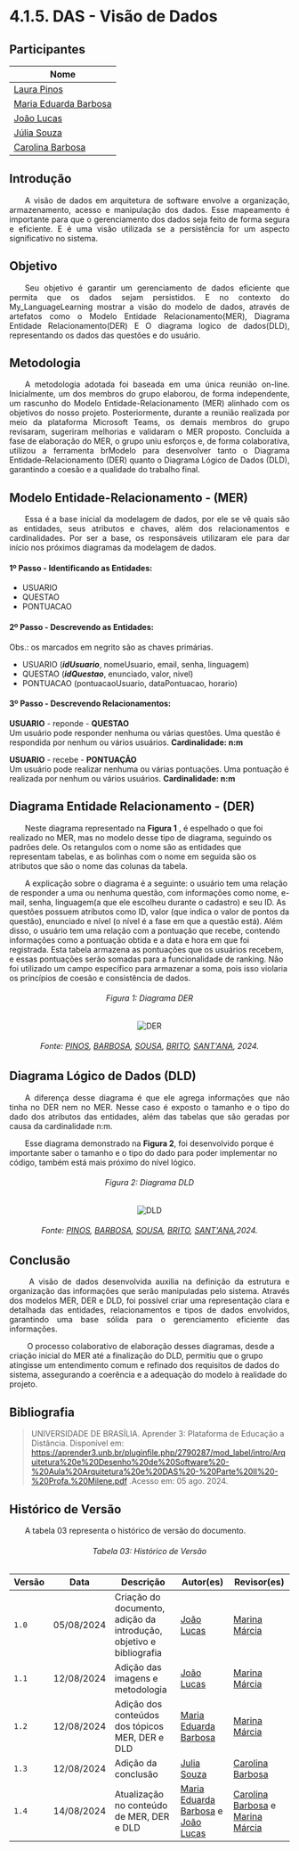 # **4.1.5. DAS - Visão de Dados**

## Participantes

| Nome                                                        |
| ----------------------------------------------------------- |
| [Laura Pinos](https://github.com/laurapinos)                |
| [Maria Eduarda Barbosa](https://github.com/Madu01)          |
| [João Lucas](https://github.com/Jlmsousa)                   |
| [Júlia Souza](https://github.com/JuliaSSouza)               |
| [Carolina Barbosa](https://github.com/CarolinaBarb)         |

## **Introdução**

<p align="justify">
&emsp;&emsp;A visão de dados em arquitetura de software envolve a organização, armazenamento, acesso e manipulação dos dados. Esse mapeamento é importante para que o gerenciamento dos dados seja feito de forma segura e eficiente. E é uma visão utilizada se a persistência for um aspecto significativo no sistema.
</p> 

## **Objetivo**

<p align="justify">
&emsp;&emsp;Seu objetivo é garantir um gerenciamento de dados eficiente que permita que os dados sejam persistidos. E no contexto do My_LanguageLearning mostrar a visão do modelo de dados, através de artefatos como o Modelo Entidade Relacionamento(MER), Diagrama Entidade Relacionamento(DER) E O diagrama logico de dados(DLD), representando os dados das questões e do usuário.
</p>

## **Metodologia**

<p align="justify">
&emsp;&emsp;A metodologia adotada foi baseada em uma única reunião on-line. Inicialmente, um dos membros do grupo elaborou, de forma independente, um rascunho do Modelo Entidade-Relacionamento (MER) alinhado com os objetivos do nosso projeto. Posteriormente, durante a reunião realizada por meio da plataforma Microsoft Teams, os demais membros do grupo revisaram, sugeriram melhorias e validaram o MER proposto. Concluída a fase de elaboração do MER, o grupo uniu esforços e, de forma colaborativa, utilizou a ferramenta brModelo para desenvolver tanto o Diagrama Entidade-Relacionamento (DER) quanto o Diagrama Lógico de Dados (DLD), garantindo a coesão e a qualidade do trabalho final.
</p>

## **Modelo Entidade-Relacionamento - (MER)**

<p align="justify">
&emsp;&emsp;Essa é a base inicial da modelagem de dados, por ele se vê quais são as entidades, seus atributos e chaves, além dos relacionamentos e cardinalidades. Por ser a base, os responsáveis utilizaram ele para dar início nos próximos diagramas da modelagem de dados.
</p>


<p align="justify">


  
#### 1º Passo - Identificando as Entidades:

- USUARIO
- QUESTAO 
- PONTUACAO



#### 2º Passo - Descrevendo as Entidades:

Obs.: os marcados em negrito são as chaves primárias. 

- USUARIO (_**idUsuario**_, nomeUsuario, email, senha, linguagem) 
- QUESTAO (_**idQuestao**_, enunciado, valor, nivel) 
- PONTUACAO (pontuacaoUsuario, dataPontuacao, horario)



#### 3º Passo - Descrevendo Relacionamentos:

<b>USUARIO</b> - reponde - <b>QUESTAO</b> 
<br>
Um usuário pode responder nenhuma ou várias questões. Uma questão é respondida por nenhum ou vários usuários. <b>Cardinalidade: n:m</b>

<b>USUARIO</b> - recebe - <b>PONTUAÇÃO</b> 
<br>
Um usuário pode realizar nenhuma ou várias pontuações. Uma pontuação é realizada por nenhum ou vários usuários. <b>Cardinalidade: n:m</b>
</p>






## **Diagrama Entidade Relacionamento - (DER)**


  
&emsp;&emsp;Neste diagrama representado na **Figura 1** , é espelhado o que foi realizado no MER, mas no modelo desse tipo de diagrama, seguindo os padrões dele. Os retangulos com o nome são as entidades que representam tabelas, e as bolinhas com o nome em seguida são os atributos que são o nome das colunas da tabela.

&emsp;&emsp;A explicação sobre o diagrama é a seguinte: o usuário tem uma relação de responder a uma ou nenhuma questão, com informações como nome, e-mail, senha, linguagem(a que ele escolheu durante o cadastro) e seu ID. As questões possuem atributos como ID, valor (que indica o valor de pontos da questão), enunciado e nível (o nível é a fase em que a questão está). Além disso, o usuário tem uma relação com a pontuação que recebe, contendo informações como a pontuação obtida e a data e hora em que foi registrada. Esta tabela armazena as pontuações que os usuários recebem, e essas pontuações serão somadas para a funcionalidade de ranking. Não foi utilizado um campo específico para armazenar a soma, pois isso violaria os princípios de coesão e consistência de dados.

<h6 align="center">Figura 1: Diagrama DER</h6>
<div align="center">

![DER](./img/diag-conceitual.png)

<div>
    <h6 align="center">Fonte:   
        <a href="https://github.com/laurapinos">PINOS</a>, 
        <a href="https://github.com/Madu01">BARBOSA</a>, 
        <a href="https://github.com/Jlmsousa">SOUSA</a>, 
        <a href="https://github.com/CarolinaBarb">BRITO</a>,
        <a href="https://github.com/JuliaSSouza">SANT'ANA</a>, 2024.
    </h6>
</div>
</div>

## **Diagrama Lógico de Dados (DLD)**

<p align="justify">
&emsp;&emsp;A diferença desse diagrama é que ele agrega informações que não tinha no DER nem no MER. Nesse caso é exposto o tamanho e o tipo do dado dos atributos das entidades, além das tabelas que são geradas por causa da cardinalidade n:m. 

&emsp;&emsp;Esse diagrama demonstrado na **Figura 2**, foi desenvolvido porque é importante saber o tamanho e o tipo do dado para poder implementar no código, também está mais próximo do nível lógico.      
</p>

<h6 align="center">Figura 2: Diagrama DLD</h6>
<div align="center">

![DLD](./img/diag-logico.png)

<div>
    <h6 align="center">Fonte:  
        <a href="https://github.com/laurapinos">PINOS</a>, 
        <a href="https://github.com/Madu01">BARBOSA</a>, 
        <a href="https://github.com/Jlmsousa">SOUSA</a>, 
        <a href="https://github.com/CarolinaBarb">BRITO</a>,
        <a href="https://github.com/JuliaSSouza">SANT'ANA</a>,2024.
    </h6>
</div>
</div>

## **Conclusão**
<p align="justify">
&emsp;&emsp; A visão de dados desenvolvida auxilia na definição da estrutura e organização das informações que serão manipuladas pelo sistema. Através dos modelos MER, DER e DLD, foi possível criar uma representação clara e detalhada das entidades, relacionamentos e tipos de dados envolvidos, garantindo uma base sólida para o gerenciamento eficiente das informações. 

&emsp;&emsp; O processo colaborativo de elaboração desses diagramas, desde a criação inicial do MER até a finalização do DLD, permitiu que o grupo atingisse um entendimento comum e refinado dos requisitos de dados do sistema, assegurando a coerência e a adequação do modelo à realidade do projeto. 
</p>

## **Bibliografia**

> UNIVERSIDADE DE BRASÍLIA. Aprender 3: Plataforma de Educação a Distância. Disponível em:
https://aprender3.unb.br/pluginfile.php/2790287/mod_label/intro/Arquitetura%20e%20Desenho%20de%20Software%20-%20Aula%20Arquitetura%20e%20DAS%20-%20Parte%20II%20-%20Profa.%20Milene.pdf .Acesso em: 05 ago. 2024.

## **Histórico de Versão**
<p align="justify">
&emsp;&emsp;A tabela 03 representa o histórico de versão do documento.
</p>

<h6 align="center">Tabela 03: Histórico de Versão</h6>
<div align="center">

| Versão | Data       | Descrição            | Autor(es)                                           | Revisor(es) |
| ------ | ---------- | -------------------- | --------------------------------------------------- | ----------- |
| `1.0`  | 05/08/2024 | Criação do documento, adição da introdução, objetivo e bibliografia |[João Lucas](https://github.com/Jlmsousa) | [Marina Márcia](https://github.com/The-Boss-Nina)    |
| `1.1`  | 12/08/2024 | Adição das imagens e metodologia |[João Lucas](https://github.com/Jlmsousa) | [Marina Márcia](https://github.com/The-Boss-Nina)    |
| `1.2`  | 12/08/2024 | Adição dos conteúdos dos tópicos MER, DER e DLD  | [Maria Eduarda Barbosa](https://github.com/Madu01) | [Marina Márcia](https://github.com/The-Boss-Nina)    |
| `1.3`  | 12/08/2024 | Adição da conclusão  | [Julia Souza](https://github.com/JuliaSSouza)| [Carolina Barbosa](https://github.com/CarolinaBarb)   |
| `1.4`  | 14/08/2024 | Atualização no conteúdo de MER, DER e DLD  | [Maria Eduarda Barbosa](https://github.com/Madu01) e [João Lucas](https://github.com/Jlmsousa)| [Carolina Barbosa](https://github.com/CarolinaBarb) e [Marina Márcia](https://github.com/The-Boss-Nina) |
